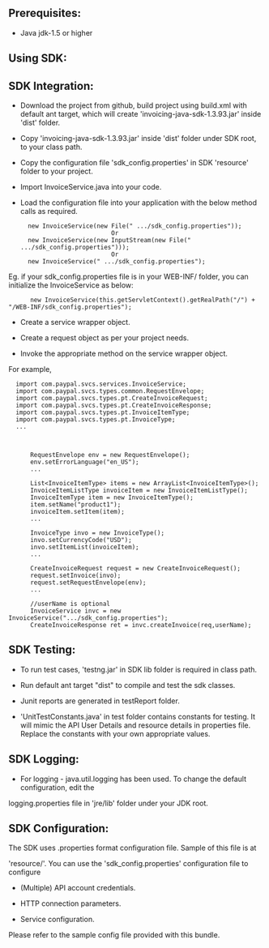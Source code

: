 Prerequisites:
--------------
*	Java jdk-1.5 or higher

Using SDK:
----------
SDK Integration:
----------------
*	Download the project from github, build project using build.xml with default ant target, which will create 			    'invoicing-java-sdk-1.3.93.jar' inside 'dist' folder.

*	Copy 'invoicing-java-sdk-1.3.93.jar' inside 'dist' folder under SDK root, to your class path.

*	Copy the configuration file 'sdk_config.properties' in SDK 'resource' folder to your project.

*	Import InvoiceService.java into your code.

*	Load the configuration file into your application with the below method calls as required.

          new InvoiceService(new File(" .../sdk_config.properties"));
                                 Or
          new InvoiceService(new InputStream(new File(" .../sdk_config.properties")));
                                 Or
          new InvoiceService(" .../sdk_config.properties");

Eg. if your sdk_config.properties file is in your WEB-INF/ folder, you can initialize the InvoiceService as below:	
	
		  new InvoiceService(this.getServletContext().getRealPath("/") + "/WEB-INF/sdk_config.properties");
		

*	Create a service wrapper object.

*	Create a request object as per your project needs. 

*	Invoke the appropriate method on the service wrapper object.

For example,

          
	  import com.paypal.svcs.services.InvoiceService;
	  import com.paypal.svcs.types.common.RequestEnvelope;
	  import com.paypal.svcs.types.pt.CreateInvoiceRequest;
	  import com.paypal.svcs.types.pt.CreateInvoiceResponse;
	  import com.paypal.svcs.types.pt.InvoiceItemType;
	  import com.paypal.svcs.types.pt.InvoiceType;
	  ...
	  
          
          
          RequestEnvelope env = new RequestEnvelope();
	      env.setErrorLanguage("en_US");
          ...
          
		  List<InvoiceItemType> items = new ArrayList<InvoiceItemType>();
		  InvoiceItemListType invoiceItem = new InvoiceItemListType();
          InvoiceItemType item = new InvoiceItemType();
	      item.setName("product1");
		  invoiceItem.setItem(item);
          ...
          
          InvoiceType invo = new InvoiceType();
	      invo.setCurrencyCode("USD");
		  invo.setItemList(invoiceItem);
	      ...
	  
	      CreateInvoiceRequest request = new CreateInvoiceRequest();
	      request.setInvoice(invo);
	      request.setRequestEnvelope(env);
          ...

          //userName is optional
          InvoiceService invc = new InvoiceService(".../sdk_config.properties");
	      CreateInvoiceResponse ret = invc.createInvoice(req,userName);


SDK Testing:
-----------

*	To run test cases, 'testng.jar' in SDK lib folder is required in class path.

*	Run default ant target "dist" to compile and test the sdk classes.

*	Junit reports are generated in testReport folder.

*   'UnitTestConstants.java' in test folder contains constants for testing. It will mimic the API User Details and resource details in properties file. Replace the constants with your own appropriate values.


SDK Logging:
------------
*	For logging - java.util.logging has been used. To change the default configuration, edit the
 
logging.properties file in 'jre/lib' folder under your JDK root.


SDK Configuration:
------------------
The SDK uses .properties format configuration file. Sample of this file is at 
 
'resource/'. You can use the 'sdk_config.properties' configuration file to configure

*	(Multiple) API account credentials.

*	HTTP connection parameters.

*	Service configuration.

Please refer to the sample config file provided with this bundle.

